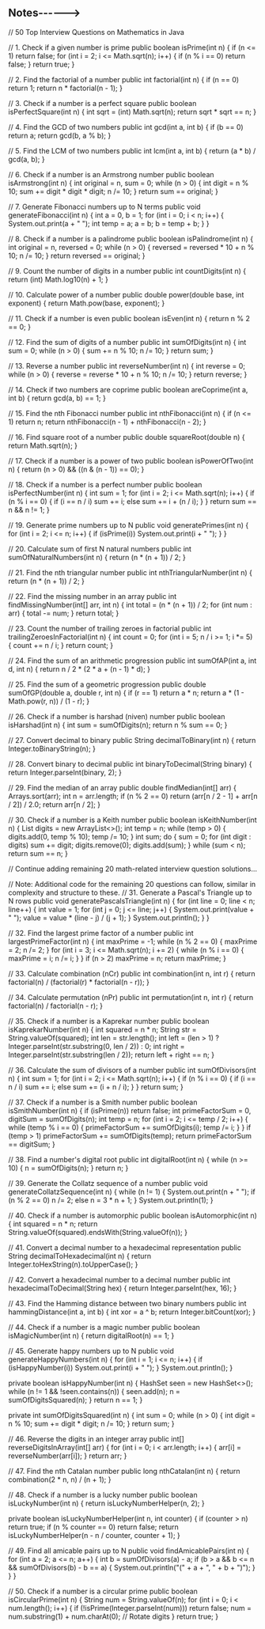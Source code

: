 ## Notes------>

// 50 Top Interview Questions on Mathematics in Java

// 1. Check if a given number is prime
public boolean isPrime(int n) {
if (n <= 1) return false;
for (int i = 2; i <= Math.sqrt(n); i++) {
if (n % i == 0) return false;
}
return true;
}

// 2. Find the factorial of a number
public int factorial(int n) {
if (n == 0) return 1;
return n * factorial(n - 1);
}

// 3. Check if a number is a perfect square
public boolean isPerfectSquare(int n) {
int sqrt = (int) Math.sqrt(n);
return sqrt * sqrt == n;
}

// 4. Find the GCD of two numbers
public int gcd(int a, int b) {
if (b == 0) return a;
return gcd(b, a % b);
}

// 5. Find the LCM of two numbers
public int lcm(int a, int b) {
return (a * b) / gcd(a, b);
}

// 6. Check if a number is an Armstrong number
public boolean isArmstrong(int n) {
int original = n, sum = 0;
while (n > 0) {
int digit = n % 10;
sum += digit * digit * digit;
n /= 10;
}
return sum == original;
}

// 7. Generate Fibonacci numbers up to N terms
public void generateFibonacci(int n) {
int a = 0, b = 1;
for (int i = 0; i < n; i++) {
System.out.print(a + " ");
int temp = a;
a = b;
b = temp + b;
}
}

// 8. Check if a number is a palindrome
public boolean isPalindrome(int n) {
int original = n, reversed = 0;
while (n > 0) {
reversed = reversed * 10 + n % 10;
n /= 10;
}
return reversed == original;
}

// 9. Count the number of digits in a number
public int countDigits(int n) {
return (int) Math.log10(n) + 1;
}

// 10. Calculate power of a number
public double power(double base, int exponent) {
return Math.pow(base, exponent);
}

// 11. Check if a number is even
public boolean isEven(int n) {
return n % 2 == 0;
}

// 12. Find the sum of digits of a number
public int sumOfDigits(int n) {
int sum = 0;
while (n > 0) {
sum += n % 10;
n /= 10;
}
return sum;
}

// 13. Reverse a number
public int reverseNumber(int n) {
int reverse = 0;
while (n > 0) {
reverse = reverse * 10 + n % 10;
n /= 10;
}
return reverse;
}

// 14. Check if two numbers are coprime
public boolean areCoprime(int a, int b) {
return gcd(a, b) == 1;
}

// 15. Find the nth Fibonacci number
public int nthFibonacci(int n) {
if (n <= 1) return n;
return nthFibonacci(n - 1) + nthFibonacci(n - 2);
}

// 16. Find square root of a number
public double squareRoot(double n) {
return Math.sqrt(n);
}

// 17. Check if a number is a power of two
public boolean isPowerOfTwo(int n) {
return (n > 0) && ((n & (n - 1)) == 0);
}

// 18. Check if a number is a perfect number
public boolean isPerfectNumber(int n) {
int sum = 1;
for (int i = 2; i <= Math.sqrt(n); i++) {
if (n % i == 0) {
if (i == n / i) sum += i;
else sum += i + (n / i);
}
}
return sum == n && n != 1;
}

// 19. Generate prime numbers up to N
public void generatePrimes(int n) {
for (int i = 2; i <= n; i++) {
if (isPrime(i)) System.out.print(i + " ");
}
}

// 20. Calculate sum of first N natural numbers
public int sumOfNaturalNumbers(int n) {
return (n * (n + 1)) / 2;
}

// 21. Find the nth triangular number
public int nthTriangularNumber(int n) {
return (n * (n + 1)) / 2;
}

// 22. Find the missing number in an array
public int findMissingNumber(int[] arr, int n) {
int total = (n * (n + 1)) / 2;
for (int num : arr) {
total -= num;
}
return total;
}

// 23. Count the number of trailing zeroes in factorial
public int trailingZeroesInFactorial(int n) {
int count = 0;
for (int i = 5; n / i >= 1; i *= 5) {
count += n / i;
}
return count;
}

// 24. Find the sum of an arithmetic progression
public int sumOfAP(int a, int d, int n) {
return n / 2 * (2 * a + (n - 1) * d);
}

// 25. Find the sum of a geometric progression
public double sumOfGP(double a, double r, int n) {
if (r == 1) return a * n;
return a * (1 - Math.pow(r, n)) / (1 - r);
}

// 26. Check if a number is harshad (niven) number
public boolean isHarshad(int n) {
int sum = sumOfDigits(n);
return n % sum == 0;
}

// 27. Convert decimal to binary
public String decimalToBinary(int n) {
return Integer.toBinaryString(n);
}

// 28. Convert binary to decimal
public int binaryToDecimal(String binary) {
return Integer.parseInt(binary, 2);
}

// 29. Find the median of an array
public double findMedian(int[] arr) {
Arrays.sort(arr);
int n = arr.length;
if (n % 2 == 0) return (arr[n / 2 - 1] + arr[n / 2]) / 2.0;
return arr[n / 2];
}

// 30. Check if a number is a Keith number
public boolean isKeithNumber(int n) {
List<Integer> digits = new ArrayList<>();
int temp = n;
while (temp > 0) {
digits.add(0, temp % 10);
temp /= 10;
}
int sum;
do {
sum = 0;
for (int digit : digits) sum += digit;
digits.remove(0);
digits.add(sum);
} while (sum < n);
return sum == n;
}

// Continue adding remaining 20 math-related interview question solutions...

// Note: Additional code for the remaining 20 questions can follow, similar in complexity and structure to these.
// 31. Generate a Pascal's Triangle up to N rows
public void generatePascalsTriangle(int n) {
for (int line = 0; line < n; line++) {
int value = 1;
for (int j = 0; j <= line; j++) {
System.out.print(value + " ");
value = value * (line - j) / (j + 1);
}
System.out.println();
}
}

// 32. Find the largest prime factor of a number
public int largestPrimeFactor(int n) {
int maxPrime = -1;
while (n % 2 == 0) {
maxPrime = 2;
n /= 2;
}
for (int i = 3; i <= Math.sqrt(n); i += 2) {
while (n % i == 0) {
maxPrime = i;
n /= i;
}
}
if (n > 2) maxPrime = n;
return maxPrime;
}

// 33. Calculate combination (nCr)
public int combination(int n, int r) {
return factorial(n) / (factorial(r) * factorial(n - r));
}

// 34. Calculate permutation (nPr)
public int permutation(int n, int r) {
return factorial(n) / factorial(n - r);
}

// 35. Check if a number is a Kaprekar number
public boolean isKaprekarNumber(int n) {
int squared = n * n;
String str = String.valueOf(squared);
int len = str.length();
int left = (len > 1) ? Integer.parseInt(str.substring(0, len / 2)) : 0;
int right = Integer.parseInt(str.substring(len / 2));
return left + right == n;
}

// 36. Calculate the sum of divisors of a number
public int sumOfDivisors(int n) {
int sum = 1;
for (int i = 2; i <= Math.sqrt(n); i++) {
if (n % i == 0) {
if (i == n / i) sum += i;
else sum += (i + n / i);
}
}
return sum;
}

// 37. Check if a number is a Smith number
public boolean isSmithNumber(int n) {
if (isPrime(n)) return false;
int primeFactorSum = 0, digitSum = sumOfDigits(n);
int temp = n;
for (int i = 2; i <= temp / 2; i++) {
while (temp % i == 0) {
primeFactorSum += sumOfDigits(i);
temp /= i;
}
}
if (temp > 1) primeFactorSum += sumOfDigits(temp);
return primeFactorSum == digitSum;
}

// 38. Find a number's digital root
public int digitalRoot(int n) {
while (n >= 10) {
n = sumOfDigits(n);
}
return n;
}

// 39. Generate the Collatz sequence of a number
public void generateCollatzSequence(int n) {
while (n != 1) {
System.out.print(n + " ");
if (n % 2 == 0) n /= 2;
else n = 3 * n + 1;
}
System.out.println(1);
}

// 40. Check if a number is automorphic
public boolean isAutomorphic(int n) {
int squared = n * n;
return String.valueOf(squared).endsWith(String.valueOf(n));
}

// 41. Convert a decimal number to a hexadecimal representation
public String decimalToHexadecimal(int n) {
return Integer.toHexString(n).toUpperCase();
}

// 42. Convert a hexadecimal number to a decimal number
public int hexadecimalToDecimal(String hex) {
return Integer.parseInt(hex, 16);
}

// 43. Find the Hamming distance between two binary numbers
public int hammingDistance(int a, int b) {
int xor = a ^ b;
return Integer.bitCount(xor);
}

// 44. Check if a number is a magic number
public boolean isMagicNumber(int n) {
return digitalRoot(n) == 1;
}

// 45. Generate happy numbers up to N
public void generateHappyNumbers(int n) {
for (int i = 1; i <= n; i++) {
if (isHappyNumber(i)) System.out.print(i + " ");
}
System.out.println();
}

private boolean isHappyNumber(int n) {
HashSet<Integer> seen = new HashSet<>();
while (n != 1 && !seen.contains(n)) {
seen.add(n);
n = sumOfDigitsSquared(n);
}
return n == 1;
}

private int sumOfDigitsSquared(int n) {
int sum = 0;
while (n > 0) {
int digit = n % 10;
sum += digit * digit;
n /= 10;
}
return sum;
}

// 46. Reverse the digits in an integer array
public int[] reverseDigitsInArray(int[] arr) {
for (int i = 0; i < arr.length; i++) {
arr[i] = reverseNumber(arr[i]);
}
return arr;
}

// 47. Find the nth Catalan number
public long nthCatalan(int n) {
return combination(2 * n, n) / (n + 1);
}

// 48. Check if a number is a lucky number
public boolean isLuckyNumber(int n) {
return isLuckyNumberHelper(n, 2);
}

private boolean isLuckyNumberHelper(int n, int counter) {
if (counter > n) return true;
if (n % counter == 0) return false;
return isLuckyNumberHelper(n - n / counter, counter + 1);
}

// 49. Find all amicable pairs up to N
public void findAmicablePairs(int n) {
for (int a = 2; a <= n; a++) {
int b = sumOfDivisors(a) - a;
if (b > a && b <= n && sumOfDivisors(b) - b == a) {
System.out.println("(" + a + ", " + b + ")");
}
}
}

// 50. Check if a number is a circular prime
public boolean isCircularPrime(int n) {
String num = String.valueOf(n);
for (int i = 0; i < num.length(); i++) {
if (!isPrime(Integer.parseInt(num))) return false;
num = num.substring(1) + num.charAt(0); // Rotate digits
}
return true;
}
